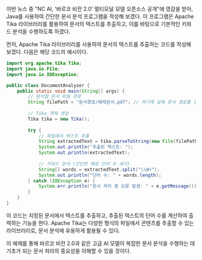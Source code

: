 이번 뉴스 중 "NC AI, '바르코 비전 2.0' 멀티모달 모델 오픈소스 공개"에 영감을 받아, Java를 사용하여 간단한 문서 분석 프로그램을 작성해 보겠다. 이 프로그램은 Apache Tika 라이브러리를 활용하여 문서의 텍스트를 추출하고, 이를 바탕으로 기본적인 키워드 분석을 수행하도록 하겠다.

먼저, Apache Tika 라이브러리를 사용하여 문서의 텍스트를 추출하는 코드를 작성해 보겠다. 다음은 해당 코드의 예시이다.

```java
import org.apache.tika.Tika;
import java.io.File;
import java.io.IOException;

public class DocumentAnalyzer {
    public static void main(String[] args) {
        // 분석할 문서 파일 경로
        String filePath = "문서경로/예제문서.pdf"; // 여기에 실제 문서 경로를 입력하시오.
        
        // Tika 객체 생성
        Tika tika = new Tika();
        
        try {
            // 파일에서 텍스트 추출
            String extractedText = tika.parseToString(new File(filePath));
            System.out.println("추출된 텍스트: ");
            System.out.println(extractedText);
            
            // 키워드 분석 (간단한 예로 단어 수 세기)
            String[] words = extractedText.split("\\W+");
            System.out.println("단어 수: " + words.length);
        } catch (IOException e) {
            System.err.println("문서 처리 중 오류 발생: " + e.getMessage());
        }
    }
}
```

이 코드는 지정된 문서에서 텍스트를 추출하고, 추출된 텍스트의 단어 수를 계산하여 출력하는 기능을 한다. Apache Tika는 다양한 형식의 파일에서 콘텐츠를 추출할 수 있는 라이브러리로, 문서 분석에 유용하게 활용될 수 있다. 

이 예제를 통해 바르코 비전 2.0과 같은 고급 AI 모델이 복잡한 문서 분석을 수행하는 데 기초가 되는 문서 처리의 중요성을 이해할 수 있을 것이다.